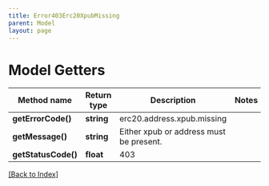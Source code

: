 ```yaml
---
title: Error403Erc20XpubMissing
parent: Model
layout: page
---
```


# Model Getters

Method name | Return type | Description | Notes
------------ | ------------- | ------------- | -------------
**getErrorCode()** | **string** | erc20.address.xpub.missing |
**getMessage()** | **string** | Either xpub or address must be present. |
**getStatusCode()** | **float** | 403 |

[[Back to Index]](../index.md)
